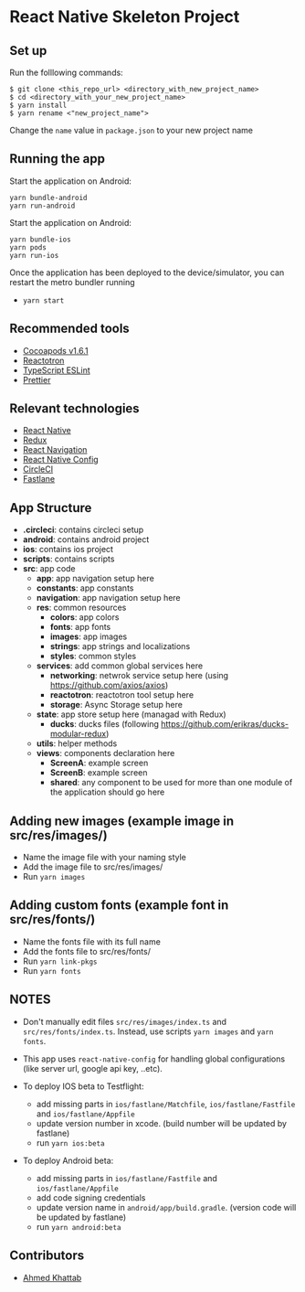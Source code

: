 # React Native Skeleton Project

## Set up

Run the folllowing commands:

```
$ git clone <this_repo_url> <directory_with_new_project_name>
$ cd <directory_with_your_new_project_name>
$ yarn install
$ yarn rename <"new_project_name">
```

Change the `name` value in `package.json` to your new project name

## Running the app

Start the application on Android:

```
yarn bundle-android
yarn run-android
```

Start the application on Android:

```
yarn bundle-ios
yarn pods
yarn run-ios
```

Once the application has been deployed to the device/simulator, you can restart the metro bundler running

- `yarn start`

## Recommended tools

- [Cocoapods v1.6.1](https://github.com/CocoaPods/CocoaPods)
- [Reactotron](https://github.com/infinitered/reactotron)
- [TypeScript ESLint](https://github.com/typescript-eslint/typescript-eslint)
- [Prettier](https://prettier.io/)

## Relevant technologies

- [React Native](https://facebook.github.io/react-native/docs/getting-started)
- [Redux](https://github.com/reduxjs/redux)
- [React Navigation](https://github.com/react-navigation/react-navigation)
- [React Native Config](https://github.com/luggit/react-native-config)
- [CircleCI](https://circleci.com/)
- [Fastlane](https://fastlane.tools/)

## App Structure

- **.circleci**: contains circleci setup
- **android**: contains android project
- **ios**: contains ios project
- **scripts**: contains scripts
- **src**: app code
  - **app**: app navigation setup here
  - **constants**: app constants
  - **navigation**: app navigation setup here
  - **res**: common resources
    - **colors**: app colors
    - **fonts**: app fonts
    - **images**: app images
    - **strings**: app strings and localizations
    - **styles**: common styles
  - **services**: add common global services here
    - **networking**: netwrok service setup here (using https://github.com/axios/axios)
    - **reactotron**: reactotron tool setup here
    - **storage**: Async Storage setup here
  - **state**: app store setup here (managad with Redux)
    - **ducks**: ducks files (following https://github.com/erikras/ducks-modular-redux)
  - **utils**: helper methods
  - **views**: components declaration here
    - **ScreenA**: example screen
    - **ScreenB**: example screen
    - **shared**: any component to be used for more than one module of the application should go here

## Adding new images (example image in src/res/images/)

- Name the image file with your naming style
- Add the image file to src/res/images/
- Run `yarn images`

## Adding custom fonts (example font in src/res/fonts/)

- Name the fonts file with its full name
- Add the fonts file to src/res/fonts/
- Run `yarn link-pkgs`
- Run `yarn fonts`

## NOTES

- Don't manually edit files `src/res/images/index.ts` and `src/res/fonts/index.ts`. Instead, use scripts `yarn images` and `yarn fonts`.

- This app uses `react-native-config` for handling global configurations (like server url, google api key, ..etc).

- To deploy IOS beta to Testflight:

  - add missing parts in `ios/fastlane/Matchfile`, `ios/fastlane/Fastfile` and `ios/fastlane/Appfile`
  - update version number in xcode. (build number will be updated by fastlane)
  - run `yarn ios:beta`

- To deploy Android beta:
  - add missing parts in `ios/fastlane/Fastfile` and `ios/fastlane/Appfile`
  - add code signing credentials
  - update version name in `android/app/build.gradle`. (version code will be updated by fastlane)
  - run `yarn android:beta`

## Contributors

- [Ahmed Khattab](https://github.com/khattab93)
